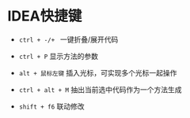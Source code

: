 # IDEA快捷键

- `ctrl + -/+ ` 一键折叠/展开代码

- `ctrl + P` 显示方法的参数

- `alt + 鼠标左键` 插入光标，可实现多个光标一起操作

- `ctrl + alt + M` 抽出当前选中代码作为一个方法生成

- `shift + f6` 联动修改

  